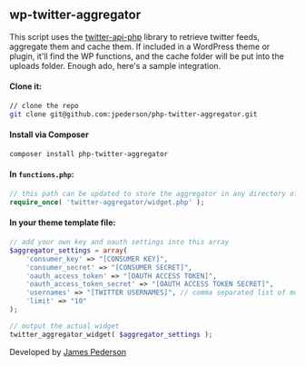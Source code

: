## wp-twitter-aggregator

This script uses the [twitter-api-php](https://github.com/J7mbo/twitter-api-php) library to retrieve twitter feeds, aggregate them and cache them. If included in a WordPress theme or plugin, it'll find the WP functions, and the cache folder will be put into the uploads folder. Enough ado, here's a sample integration.

#### Clone it:

```sh
// clone the repo
git clone git@github.com:jpederson/php-twitter-aggregator.git
```

#### Install via Composer

```sh
composer install php-twitter-aggregator
```

#### In `functions.php`:

```php
// this path can be updated to store the aggregator in any directory of your theme.
require_once( 'twitter-aggregator/widget.php' );
```

#### In your theme template file:

```php
// add your own key and oauth settings into this array
$aggregator_settings = array(
    'consumer_key' => "[CONSUMER KEY]",
    'consumer_secret' => "[CONSUMER SECRET]",
    'oauth_access_token' => "[OAUTH ACCESS TOKEN]",
    'oauth_access_token_secret' => "[OAUTH ACCESS TOKEN SECRET]",
    'usernames' => "[TWITTER USERNAMES]", // comma separated list of multiple twitter handles.
    'limit' => "10"
);

// output the actual widget
twitter_aggregator_widget( $aggregator_settings );
```

Developed by [James Pederson](http://jpederson.com)
